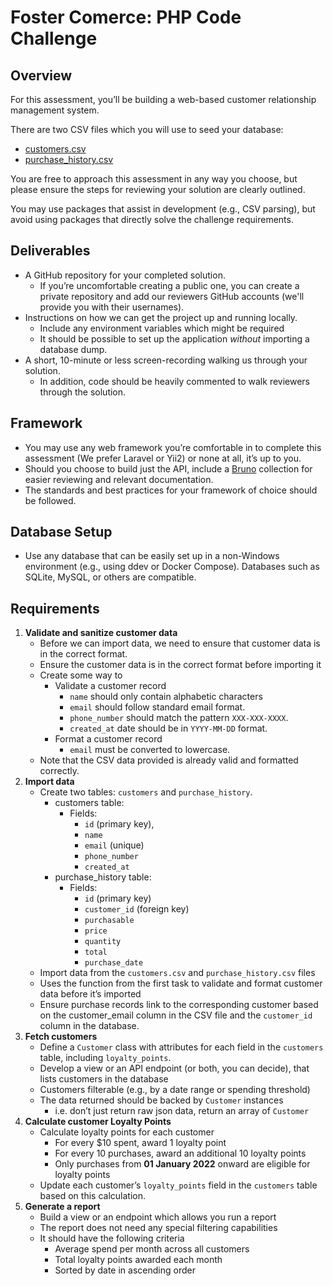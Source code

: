 # Foster Comerce: PHP Code Challenge

## Overview

For this assessment, you’ll be building a web-based customer relationship management system.

There are two CSV files which you will use to seed your database:
- [customers.csv](./customers.csv)
- [purchase_history.csv](./purchase_history.csv)

You are free to approach this assessment in any way you choose, but please ensure the steps for reviewing your solution are clearly outlined.

You may use packages that assist in development (e.g., CSV parsing), but avoid using packages that directly solve the challenge requirements.

## Deliverables

- A GitHub repository for your completed solution.
    - If you’re uncomfortable creating a public one, you can create a private repository and add our reviewers GitHub accounts (we'll provide you with their usernames).
- Instructions on how we can get the project up and running locally.
    - Include any environment variables which might be required
    - It should be possible to set up the application *without* importing a database dump.
- A short, 10-minute or less screen-recording walking us through your solution.
    - In addition, code should be heavily commented to walk reviewers through the solution.

## Framework

- You may use any web framework you’re comfortable in to complete this assessment (We prefer Laravel or Yii2) or none at all, it’s up to you.
- Should you choose to build just the API, include a [Bruno](https://www.usebruno.com/) collection for easier reviewing and relevant documentation.
- The standards and best practices for your framework of choice should be followed.

## Database Setup

- Use any database that can be easily set up in a non-Windows environment (e.g., using ddev or Docker Compose). Databases such as SQLite, MySQL, or others are compatible.

## Requirements

1. **Validate and sanitize customer data**
    - Before we can import data, we need to ensure that customer data is in the correct format.
    - Ensure the customer data is in the correct format before importing it
    - Create some way to
        - Validate a customer record
            - `name` should only contain alphabetic characters
            - `email` should follow standard email format.
            - `phone_number` should match the pattern `XXX-XXX-XXXX`.
            - `created_at` date should be in `YYYY-MM-DD` format.
        - Format a customer record
            - `email` must be converted to lowercase.
    - Note that the CSV data provided is already valid and formatted correctly.
2. **Import data**
    - Create two tables: `customers` and `purchase_history`.
        - customers table:
            - Fields:
                - `id` (primary key),
                - `name`
                - `email` (unique)
                - `phone_number`
                - `created_at`
        - purchase_history table:
            - Fields:
                - `id` (primary key)
                - `customer_id` (foreign key)
                - `purchasable`
                - `price`
                - `quantity`
                - `total`
                - `purchase_date`
    - Import data from the `customers.csv` and `purchase_history.csv` files
    - Uses the function from the first task to validate and format customer data before it’s imported
    - Ensure purchase records link to the corresponding customer based on the customer_email column in the CSV file and the `customer_id` column in the database.
3. **Fetch customers**
    - Define a `Customer` class with attributes for each field in the `customers` table, including `loyalty_points`.
    - Develop a view or an API endpoint (or both, you can decide), that lists customers in the database
    - Customers filterable (e.g., by a date range or spending threshold)
    - The data returned should be backed by `Customer` instances
        - i.e. don’t just return raw json data, return an array of `Customer`
4. **Calculate customer Loyalty Points**
    - Calculate loyalty points for each customer
        - For every $10 spent, award 1 loyalty point
        - For every 10 purchases, award an additional 10 loyalty points
        - Only purchases from **01 January 2022** onward are eligible for loyalty points
    - Update each customer’s `loyalty_points` field in the `customers` table based on this calculation.
5. **Generate a report**
    - Build a view or an endpoint which allows you run a report
    - The report does not need any special filtering capabilities
    - It should have the following criteria
        - Average spend per month across all customers
        - Total loyalty points awarded each month
        - Sorted by date in ascending order
